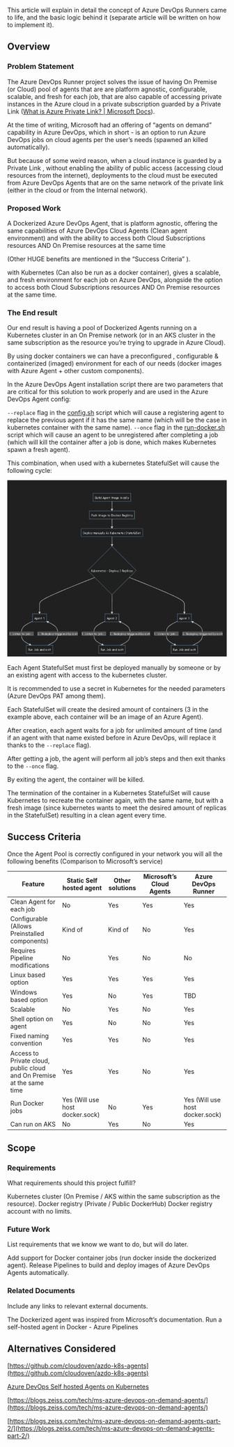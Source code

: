 This article will explain in detail the concept of Azure DevOps Runners came to life, and the basic logic behind it (separate article will be written on how to implement it).

## Overview
### Problem Statement

The Azure DevOps Runner project solves the issue of having On Premise (or Cloud) pool of agents that are are platform agnostic, configurable, scalable, and fresh for each job, that are also capable of accessing private instances in the Azure cloud in a private subscription guarded by a Private Link ([What is Azure Private Link? | Microsoft Docs](https://docs.microsoft.com/en-us/azure/private-link/private-link-overview)).

At the time of writing, Microsoft had an offering of “agents on demand” capability in Azure DevOps, which in short - is an option to run Azure DevOps jobs on cloud agents per the user’s needs (spawned an killed automatically).

But because of some weird reason, when a cloud instance is guarded by a Private Link , without enabling the ability of public access (accessing cloud resources from the internet), deployments to the cloud must be executed from Azure DevOps Agents that are on the same network of the private link (either in the cloud or from the Internal network).

### Proposed Work
A Dockerized Azure DevOps Agent, that is platform agnostic, offering the same capabilities of Azure DevOps Cloud Agents (Clean agent environment) and with the ability to access both Cloud Subscriptions resources AND On Premise resources at the same time

(Other HUGE benefits are mentioned in the “Success Criteria” ).

with Kubernetes (Can also be run as a docker container), gives a scalable, and fresh environment for each job on Azure DevOps, alongside the option to access both Cloud Subscriptions resources AND On Premise resources at the same time.

### The End result
Our end result is having a pool of Dockerized Agents running on a Kubernetes cluster in an On Premise network (or in an AKS cluster in the same subscription as the resource you’re trying to upgrade in Azure Cloud).

By using docker containers we can have a preconfigured , configurable & containerized (imaged) environment for each of our needs (docker images with Azure Agent + other custom components).

In the Azure DevOps Agent installation script there are two parameters that are critical for this solution to work properly and are used in the Azure DevOps Agent config:

`--replace` flag in the [config.sh](http://config.sh/) script which will cause a registering agent to replace the previous agent if it has the same name (which will be the case in kubernetes container with the same name).
`--once` flag in the [run-docker.sh](http://run-docker.sh/) script which will cause an agent to be unregistered after completing a job (which will kill the container after a job is done, which makes Kubernetes spawn a fresh agent).


This combination, when used with a kubernetes StatefulSet will cause the following cycle:

![](Overview%20and%20details%201.png)



Each Agent StatefulSet must first be deployed manually by someone or by an existing agent with access to the kubernetes cluster.

It is recommended to use a secret in Kubernetes for the needed parameters (Azure DevOps PAT among them).

Each StatefulSet will create the desired amount of containers (3 in the example above, each container will be an image of an Azure Agent).

After creation, each agent waits for a job for unlimited amount of time (and if an agent with that name existed before in Azure DevOps, will replace it thanks to the `--replace` flag).

After getting a job, the agent will perform all job’s steps and then exit thanks to the `--once` flag.

By exiting the agent, the container will be killed.

The termination of the container in a Kubernetes StatefulSet will cause Kubernetes to recreate the container again, with the same name, but with a fresh image (since kubernetes wants to meet the desired amount of replicas in the StatefulSet) resulting in a clean agent every time.

## Success Criteria
Once the Agent Pool is correctly configured in your network you will all the following benefits (Comparison to Microsoft’s service)

|Feature|Static Self hosted agent|Other solutions|Microsoft’s Cloud Agents|Azure DevOps Runner|
|---|---|---|---|---|
|Clean Agent for each job|No|Yes|Yes|Yes|
|Configurable (Allows Preinstalled components)|Kind of|Kind of|No|Yes|
|Requires Pipeline modifications|No|Yes|No|No|
|Linux based option|Yes|Yes|Yes|Yes|
|Windows based option|Yes|No|Yes|TBD|
|Scalable|No|Yes|No|Yes|
|Shell option on agent|Yes|No|No|Yes|
|Fixed naming convention|Yes|Yes|No|Yes|
|Access to Private cloud, public cloud and On Premise at the same time|Yes|Yes|No|Yes|
|Run Docker jobs|Yes (Will use host docker.sock)|No|Yes|Yes (Will use host docker.sock)|
|Can run on AKS|No|Yes|No|Yes|


## Scope
### Requirements
What requirements should this project fulfill?

Kubernetes cluster (On Premise / AKS within the same subscription as the resource).
Docker registry (Private / Public DockerHub)
Docker registry account with no limits.

### Future Work

List requirements that we know we want to do, but will do later.

Add support for Docker container jobs (run docker inside the dockerized agent).
Release Pipelines to build and deploy images of Azure DevOps Agents automatically.

### Related Documents

Include any links to relevant external documents.

The Dockerized agent was inspired from Microsoft’s documentation.
Run a self-hosted agent in Docker - Azure Pipelines

## Alternatives Considered

[https://github.com/cloudoven/azdo-k8s-agents](https://github.com/cloudoven/azdo-k8s-agents)

[Azure DevOps Self hosted Agents on Kubernetes](https://ghoshasish99.medium.com/azure-devops-self-hosted-agents-on-kubernetes-51685fde9a14)

[https://blogs.zeiss.com/tech/ms-azure-devops-on-demand-agents/](https://blogs.zeiss.com/tech/ms-azure-devops-on-demand-agents/)

[https://blogs.zeiss.com/tech/ms-azure-devops-on-demand-agents-part-2/](https://blogs.zeiss.com/tech/ms-azure-devops-on-demand-agents-part-2/)